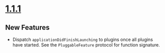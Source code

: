 # [1.1.1](https://github.com/Electrode-iOS/ELMaestro/releases/tag/v1.0.1)

## New Features

-  Dispatch `applicationDidFinishLaunching` to plugins once all plugins have started.  See the `PluggableFeature` protocol for function signature.
